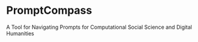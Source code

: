 # PromptCompass
A Tool for Navigating Prompts for Computational Social Science and Digital Humanities
